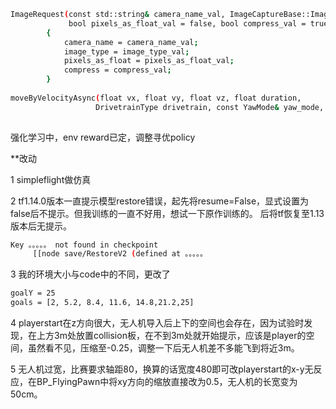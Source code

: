 

``` bash
ImageRequest(const std::string& camera_name_val, ImageCaptureBase::ImageType image_type_val, 
             bool pixels_as_float_val = false, bool compress_val = true)
        {
            camera_name = camera_name_val;
            image_type = image_type_val;
            pixels_as_float = pixels_as_float_val;
            compress = compress_val;
        }
        
moveByVelocityAsync(float vx, float vy, float vz, float duration, 
                   DrivetrainType drivetrain, const YawMode& yaw_mode, const std::string& vehicle_name)
    
```

强化学习中，env reward已定，调整寻优policy

**改动

1 simpleflight做仿真

2 tf1.14.0版本一直提示模型restore错误，起先将resume=False，显式设置为false后不提示。但我训练的一直不好用，想试一下原作训练的。
后将tf恢复至1.13版本后无提示。
``` bash
Key 。。。。。 not found in checkpoint
	 [[node save/RestoreV2 (defined at 。。。。。
```

3 我的环境大小与code中的不同，更改了
``` bash
goalY = 25
goals = [2, 5.2, 8.4, 11.6, 14.8,21.2,25]
``` 
4 playerstart在z方向很大，无人机导入后上下的空间也会存在，因为试验时发现，在上方3m处放置collision板，在不到3m处就开始提示，应该是player的空间，虽然看不见，压缩至-0.25，调整一下后无人机差不多能飞到将近3m。

5 无人机过宽，比赛要求轴距80，换算的话宽度480即可改playerstart的x-y无反应，在BP_FlyingPawn中将xy方向的缩放直接改为0.5，无人机的长宽变为50cm。
